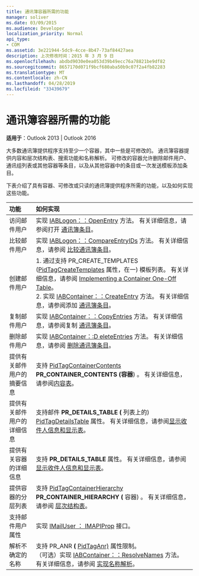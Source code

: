 ```yaml
---
title: 通讯簿容器所需的功能
manager: soliver
ms.date: 03/09/2015
ms.audience: Developer
localization_priority: Normal
api_type:
- COM
ms.assetid: 3e221944-5dc9-4cce-8b47-73af84427aea
description: 上次修改时间：2015 年 3 月 9 日
ms.openlocfilehash: abdbd9030e0ea053d39b49ecc76a78821be9df82
ms.sourcegitcommit: 8657170d071f9bcf680aba50b9c07f2a4fb82283
ms.translationtype: MT
ms.contentlocale: zh-CN
ms.lasthandoff: 04/28/2019
ms.locfileid: "33439679"
---
```

# <a name="required-features-for-address-book-containers"></a>通讯簿容器所需的功能

  
  
**适用于**：Outlook 2013 | Outlook 2016 
  
大多数通讯簿提供程序支持至少一个容器，其中一些是可修改的。 通讯簿容器提供内容和层次结构表、搜索功能和名称解析。 可修改的容器允许删除邮件用户、通讯组列表或其他容器等条目，以及从其他容器中的条目或一次发送模板添加条目。
  
下表介绍了具有容器、可修改或只读的通讯簿提供程序所需的功能，以及如何实现这些功能。
  
|**功能**|**如何实现**|
|:-----|:-----|
|访问邮件用户  <br/> |实现 [IABLogon：：OpenEntry](iablogon-openentry.md) 方法。 有关详细信息，请参阅打开 [通讯簿条目](opening-address-book-entries.md)。  <br/> |
|比较邮件用户  <br/> |实现 [IABLogon：：CompareEntryIDs](iablogon-compareentryids.md) 方法。 有关详细信息，请参阅 [比较通讯簿条目](comparing-address-book-entries.md)。  <br/> |
|创建邮件用户  <br/> |1. 通过支持 PR_CREATE_TEMPLATES ([PidTagCreateTemplates](pidtagcreatetemplates-canonical-property.md) 属性，在一) 模板列表。 有关详细信息，请参阅 [Implementing a Container One-Off Table](implementing-a-container-one-off-table.md)。  <br/> 2. 实现 [IABContainer：：CreateEntry](iabcontainer-createentry.md) 方法。 有关详细信息，请参阅添加 [通讯簿条目](adding-address-book-entries.md)。  <br/> |
|复制邮件用户  <br/> |实现 [IABContainer：：CopyEntries](iabcontainer-copyentries.md) 方法。 有关详细信息，请参阅复制 [通讯簿条目](copying-address-book-entries.md)。  <br/> |
|删除邮件用户  <br/> |实现 [IABContainer：:D eleteEntries](iabcontainer-deleteentries.md) 方法。 有关详细信息，请参阅 [删除通讯簿条目](removing-address-book-entries.md)。  <br/> |
|提供有关邮件用户的摘要信息  <br/> |支持 [PidTagContainerContents](pidtagcontainercontents-canonical-property.md) **PR_CONTAINER_CONTENTS (容器**) 。 有关详细信息，请参阅[内容表](contents-tables.md)。  <br/> |
|提供有关邮件用户的详细信息  <br/> |支持邮件 **PR_DETAILS_TABLE (** 列表上的) [PidTagDetailsTable](pidtagdetailstable-canonical-property.md) 属性。 有关详细信息，请参阅[显示收件人信息和](displaying-recipient-information.md)[显示表](display-tables.md)。  <br/> |
|提供有关容器的详细信息  <br/> |支持 **PR_DETAILS_TABLE** 属性。 有关详细信息，请参阅[显示收件人信息和](displaying-recipient-information.md)[显示表](display-tables.md)。  <br/> |
|提供容器的分层列表  <br/> |支持 [PidTagContainerHierarchy](pidtagcontainerhierarchy-canonical-property.md) **PR_CONTAINER_HIERARCHY (** 容器) 。 有关详细信息，请参阅 [层次结构表](hierarchy-tables.md)。  <br/> |
|支持邮件用户属性  <br/> |实现 [IMailUser ： IMAPIProp](imailuserimapiprop.md) 接口。  <br/> |
|解析不确定的名称  <br/> | 支持 PR_ANR **(** [PidTagAnr)](pidtaganr-canonical-property.md) 属性限制。  <br/>  （可选）实现 [IABContainer：：ResolveNames](iabcontainer-resolvenames.md) 方法。 有关详细信息，请参阅 [实现名称解析](implementing-name-resolution.md)。  <br/> |
   

